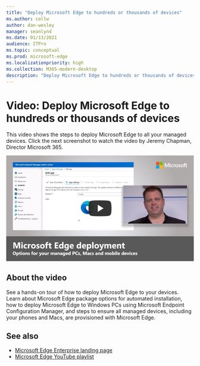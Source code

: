 ```yaml
---
title: "Deploy Microsoft Edge to hundreds or thousands of devices"
ms.author: collw
author: dan-wesley
manager: seanlynd
ms.date: 01/13/2021
audience: ITPro
ms.topic: conceptual
ms.prod: microsoft-edge
ms.localizationpriority: high
ms.collection: M365-modern-desktop
description: "Deploy Microsoft Edge to hundreds or thousands of devices"
---
```


# Video: Deploy Microsoft Edge to hundreds or thousands of devices

This video shows the steps to deploy Microsoft Edge to all your managed devices. Click the next screenshot to watch the video by Jeremy Chapman, Director Microsoft 365.

[![Deploy Microsoft Edge to hundreds or thousands of devices](media/microsoft-edge-video-deploy/0.png)](http://www.youtube.com/watch?v=o90UsN6g6NE "Deploy Microsoft Edge to hundreds or thousands of devices")

## About the video

See a hands-on tour of how to deploy Microsoft Edge to your devices. Learn about Microsoft Edge package options for automated installation, how to deploy Microsoft Edge to Windows PCs using Microsoft Endpoint Configuration Manager, and steps to ensure all managed devices, including your phones and Macs, are provisioned with Microsoft Edge.

## See also

- [Microsoft Edge Enterprise landing page](https://aka.ms/EdgeEnterprise)
- [Microsoft Edge YouTube playlist](https://www.youtube.com/playlist?list=PLXtHYVsvn_b-uXh1tMeYpT-0iD8tD3tFy)
